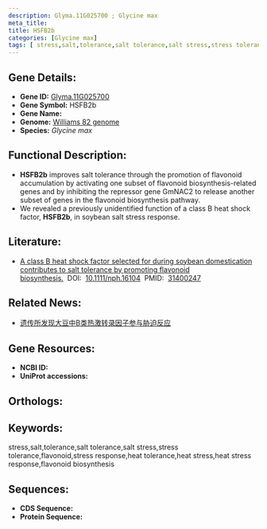 ```yaml
---
description: Glyma.11G025700 ; Glycine max
meta_title:
title: HSFB2b
categories: [Glycine max]
tags: [ stress,salt,tolerance,salt tolerance,salt stress,stress tolerance,flavonoid,stress response,heat tolerance,heat stress,heat stress response,flavonoid biosynthesis ]
---
```


## Gene Details:
- **Gene ID:**	[Glyma.11G025700]()
- **Gene Symbol:** HSFB2b
- **Gene Name:** 
- **Genome:** [Williams 82 genome]()
- **Species:** *Glycine max*

## Functional Description:
   - **HSFB2b** improves salt tolerance through the promotion of flavonoid accumulation by activating one subset of flavonoid biosynthesis-related genes and by inhibiting the repressor gene GmNAC2 to release another subset of genes in the flavonoid biosynthesis pathway.
   - We revealed a previously unidentified function of a class B heat shock factor, **HSFB2b**, in soybean salt stress response.

## Literature:
   - [A class B heat shock factor selected for during soybean domestication contributes to salt tolerance by promoting flavonoid biosynthesis.]( https://nph.onlinelibrary.wiley.com/doi/10.1111/nph.16104)&nbsp;&nbsp;DOI:&nbsp;&nbsp;[10.1111/nph.16104](https://nph.onlinelibrary.wiley.com/doi/10.1111/nph.16104)&nbsp;&nbsp;PMID:&nbsp;&nbsp;[31400247](https://pubmed.ncbi.nlm.nih.gov/31400247/)

## Related News:
   - [遗传所发现大豆中B类热激转录因子参与胁迫反应](https://mp.weixin.qq.com/s?__biz=MzIyOTY2NDYyNQ==&mid=2247492689&idx=4&sn=a55003c6cea74b4dcb80e6942f109976&chksm=e8bd964fdfca1f597c495a06ee9da8401700f78fc88eb7f6a935cd60c8a0ea18e03abb782d5e&scene=27#wechat_redirect)

## Gene Resources:
- **NCBI ID:** [](https://www.ncbi.nlm.nih.gov/gene/?term=)
- **UniProt accessions:** [](https://www.uniprot.org/uniprotkb//entry)

## Orthologs:


## Keywords:
stress,salt,tolerance,salt tolerance,salt stress,stress tolerance,flavonoid,stress response,heat tolerance,heat stress,heat stress response,flavonoid biosynthesis

## Sequences:
- **CDS Sequence:**
- **Protein Sequence:**
